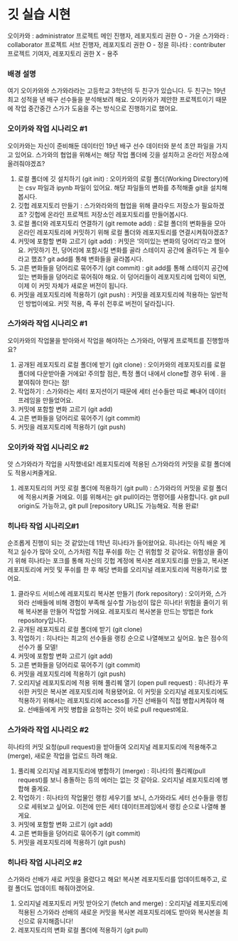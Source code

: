 # 깃 실습 시현

오이카와 : administrator 프로젝트 메인 진행자, 레포지토리 권한 O - 가윤
스가와라 : collaborator 프로젝트 서브 진행자, 레포지토리 권한 O - 정윤
히나타 : contributer 프로젝트 기여자, 레포지토리 권한 X - 용주

### 배경 설명
여기 오이카와와 스가와라라는 고등학교 3학년의 두 친구가 있습니다. 두 친구는 19년 최고 성적을 낸 배구 선수들을 분석해보려 해요. 오이카와가 제안한 프로젝트이기 때문에 작업 중간중간 스가가 도움을 주는 방식으로 진행하기로 했어요.

### 오이카와 작업 시나리오 #1
오이카와는 자신이 준비해둔 데이터인 19년 배구 선수 데이터와 분석 초안 파일을 가지고 있어요. 스가와의 협업을 위해서는 해당 작업 폴더에 깃을 설치하고 온라인 저장소에 올려줘야겠죠?

1. 로컬 폴더에 깃 설치하기 (git init) : 오이카와의 로컬 폴더(Working Directory)에는 csv 파일과 ipynb 파일이 있어요. 해당 파일들의 변화를 추적해줄 git을 설치해봅시다.
2. 깃헙 레포지토리 만들기 : 스가와라와의 협업을 위해 클라우드 저장소가 필요하겠죠? 깃헙에 온라인 프로젝트 저장소인 레포지토리를 만들어봅시다.
3. 로컬 폴더와 레포지토리 연결하기 (git remote add) : 로컬 폴더의 변화들을 모아 온라인 레포지토리에 커밋하기 위해 로컬 폴더와 레포지토리를 연결시켜줘야겠죠?
4. 커밋에 포함할 변화 고르기 (git add) : 커밋은 ‘의미있는 변화의 덩어리’라고 했어요. 커밋하기 전, 덩어리에 포함시킬 변화를 골라 스테이지 공간에 올려두는 게 필수라고 했죠? git add를 통해 변화들을 골라봅시다.
5. 고른 변화들을 덩어리로 묶어주기 (git commit) : git add를 통해 스테이지 공간에 있는 변화들을 덩어리로 묶어줘야 해요. 이 덩어리들이 레포지토리에 입력이 되면, 이제 이 커밋 자체가 새로운 버전이 됩니다.
6. 커밋을 레포지토리에 적용하기 (git push) : 커밋을 레포지토리에 적용하는 일반적인 방법이에요. 커밋 적용, 즉 푸쉬 전후로 버전이 달라집니다.

### 스가와라 작업 시나리오 #1
오이카와의 작업물을 받아와서 작업을 해야하는 스가와라, 어떻게 프로젝트를 진행할까요?

1. 공개된 레포지토리 로컬 폴더에 받기 (git clone) : 오이카와의 레포지토리를 로컬 폴더에 다운받아줄 거에요! 주의할 점은, 특정 폴더 내에서 clone할 경우 뒤에 . 을 붙여줘야 한다는 점!
2. 작업하기 : 스가와라는 세터 포지션이기 때문에 세터 선수들만 따로 빼내어 데이터프레임을 만들었어요.
3. 커밋에 포함할 변화 고르기 (git add)
4. 고른 변화들을 덩어리로 묶어주기 (git commit)
5. 커밋을 레포지토리에 적용하기 (git push)

### 오이카와 작업 시나리오 #2
앗 스가와라가 작업을 시작했네요! 레포지토리에 적용된 스가와라의 커밋을 로컬 폴더에도 적용시켜줄게요.

1. 레포지토리의 커밋 로컬 폴더에 적용하기 (git pull) : 스가와라의 커밋을 로컬 폴더에 적용시켜줄 거에요. 이를 위해서는 git pull이라는 명령어를 사용합니다. git pull origin도 가능하고, git pull [repository URL]도 가능해요. 적용 완료!

### 히나타 작업 시나리오#1
순조롭게 진행이 되는 것 같았는데 1학년 히나타가 들어왔어요. 히나타는 아직 배운 게 적고 실수가 많아 오이, 스가처럼 직접 푸쉬를 하는 건 위험할 것 같아요. 위험성을 줄이기 위해 히나타는 포크를 통해 자신의 깃헙 계정에 복사본 레포지토리를 만들고, 복사본 레포지토리에 커밋 및 푸쉬를 한 후 해당 변화를 오리지널 레포지토리에 적용하기로 했어요.

1. 클라우드 서비스에 레포지토리 복사본 만들기 (fork repository) : 오이카와, 스가와라 선배들에 비해 경험이 부족해 실수할 가능성이 많은 히나타! 위험을 줄이기 위해 복사본을 만들어 작업할 거에요. 레포지토리 복사본을 만드는 방법은 fork repository입니다.
2. 공개된 레포지토리 로컬 폴더에 받기 (git clone)
3. 작업하기 : 히나타는 최고의 선수들을 랭킹 순으로 나열해보고 싶어요. 높은 점수의 선수가 롤 모델!
4. 커밋에 포함할 변화 고르기 (git add)
5. 고른 변화들을 덩어리로 묶어주기 (git commit)
6. 커밋을 레포지토리에 적용하기 (git push)
7. 오리지널 레포지토리에 적용 위해 풀리퀘 열기 (open pull request) : 히나타가 푸쉬한 커밋은 복사본 레포지토리에 적용됐어요. 이 커밋을 오리지널 레포지토리에도 적용하기 위해서는 레포지토리에 access를 가진 선배들이 직접 병합시켜줘야 해요. 선배들에게 커밋 병합을 요청하는 것이 바로 pull request에요.

### 스가와라 작업 시나리오 #2
히나타의 커밋 요청(pull request)을 받아들여 오리지널 레포지토리에 적용해주고(merge), 새로운 작업을 업로드 하려 해요.

1. 풀리퀘 오리지널 레포지토리에 병합하기 (merge) : 히나타의 풀리퀘(pull request)를 보니 충돌하는 등의 에러는 없는 것 같아요. 오리지널 레포지토리에 병합해 줄게요.
2. 작업하기 : 히나타의 작업물인 랭킹 세우기를 보니, 스가와라도 세터 선수들을 랭킹으로 세워보고 싶어요. 이전에 만든 세터 데이터프레임에서 랭킹 순으로 나열해 볼게요.
3. 커밋에 포함할 변화 고르기 (git add)
4. 고른 변화들을 덩어리로 묶어주기 (git commit)
5. 커밋을 레포지토리에 적용하기 (git push)

### 히나타 작업 시나리오 #2
스가와라 선배가 새로 커밋을 올렸다고 해요! 복사본 레포지토리를 업데이트해주고, 로컬 폴더도 업데이트 해줘야겠어요.

1. 오리지널 레포지토리 커밋 받아오기 (fetch and merge) : 오리지널 레포지토리에 적용된 스가와라 선배의 새로운 커밋을 복사본 레포지토리에도 받아와 복사본을 최신으로 유지해줍니다!
2. 레포지토리의 변화 로컬 폴더에 적용하기 (git pull)








